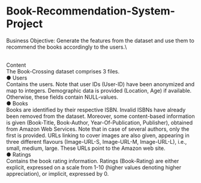 # Book-Recommendation-System-Project



Business Objective:
Generate the features from the dataset and use them to recommend the books accordingly to the users.\


\
Content\
The Book-Crossing dataset comprises 3 files.\
●	Users\
Contains the users. Note that user IDs (User-ID) have been anonymized and map to integers. Demographic data is provided (Location, Age) if available. Otherwise, these fields contain NULL-values.\
●	Books\
Books are identified by their respective ISBN. Invalid ISBNs have already been removed from the dataset. Moreover, some content-based information is given (Book-Title, Book-Author, Year-Of-Publication, Publisher), obtained from Amazon Web Services. Note that in case of several authors, only the first is provided. URLs linking to cover images are also given, appearing in three different flavours (Image-URL-S, Image-URL-M, Image-URL-L), i.e., small, medium, large. These URLs point to the Amazon web site.\
●	Ratings\
Contains the book rating information. Ratings (Book-Rating) are either explicit, expressed on a scale from 1-10 (higher values denoting higher appreciation), or implicit, expressed by 0.
